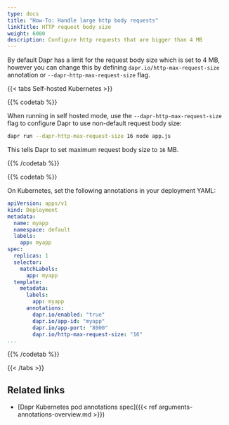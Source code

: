 ```yaml
---
type: docs
title: "How-To: Handle large http body requests"
linkTitle: HTTP request body size
weight: 6000
description: Configure http requests that are bigger than 4 MB
---
```


By default Dapr has a limit for the request body size which is set to 4 MB, however you can change this by defining `dapr.io/http-max-request-size` annotation or `--dapr-http-max-request-size` flag.

{{< tabs Self-hosted Kubernetes >}}

{{% codetab %}}

When running in self hosted mode, use the `--dapr-http-max-request-size` flag to configure Dapr to use non-default request body size:

```bash
dapr run --dapr-http-max-request-size 16 node app.js
```

This tells Dapr to set maximum request body size to `16` MB.

{{% /codetab %}}

{{% codetab %}}

On Kubernetes, set the following annotations in your deployment YAML:

```yaml
apiVersion: apps/v1
kind: Deployment
metadata:
  name: myapp
  namespace: default
  labels:
    app: myapp
spec:
  replicas: 1
  selector:
    matchLabels:
      app: myapp
  template:
    metadata:
      labels:
        app: myapp
      annotations:
        dapr.io/enabled: "true"
        dapr.io/app-id: "myapp"
        dapr.io/app-port: "8000"
        dapr.io/http-max-request-size: "16"
...
```

{{% /codetab %}}

{{< /tabs >}}

## Related links

- [Dapr Kubernetes pod annotations spec]({{< ref arguments-annotations-overview\.md >}})
